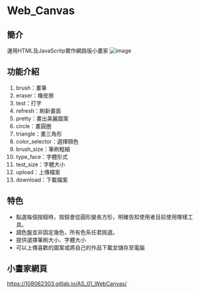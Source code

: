 # Web_Canvas

## 簡介
運用HTML及JavaScritp實作網路版小畫家
![image](https://user-images.githubusercontent.com/56677419/205442768-5570f711-3f01-42fb-9c52-ceb08efa0e7d.png)

## 功能介紹
1. brush：畫筆
2. eraser：橡皮擦
3. test：打字
4. refresh：刷新畫面
5. pretty：畫出美麗圖案
6. circle：畫圓圈
7. triangle：畫三角形
8. color_selector：選擇顏色
9. brush_size：筆刷粗細
10. type_face：字體形式
11. test_size：字體大小
12. upload：上傳檔案
13. download：下載檔案

## 特色
- 點選每個按鈕時，按鈕會從圓形變長方形，明確告知使用者目前使用哪樣工具。
- 調色盤並非固定幾色，所有色系任君挑選。
- 提供選擇筆刷大小、字體大小
- 可以上傳喜歡的圖案或將自己的作品下載並儲存至電腦

## 小畫家網頁
https://108062303.gitlab.io/AS_01_WebCanvas/
